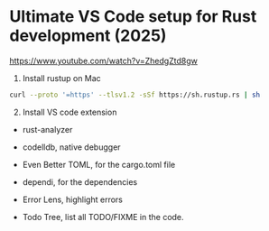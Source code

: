 # Ultimate VS Code setup for Rust development (2025)

https://www.youtube.com/watch?v=ZhedgZtd8gw

1. Install rustup on Mac

```sh
curl --proto '=https' --tlsv1.2 -sSf https://sh.rustup.rs | sh
```

2. Install VS code extension

- rust-analyzer

- codelldb, native debugger

- Even Better TOML, for the cargo.toml file

- dependi, for the dependencies

- Error Lens, highlight errors

- Todo Tree, list all TODO/FIXME in the code.
